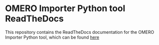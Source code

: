 # OMERO Importer Python tool ReadTheDocs

This repository contains the ReadTheDocs documentation for the OMERO Importer Python tool, which can be found [here](<https://omeroimporterpy-docs.readthedocs.io/en/latest/>)

